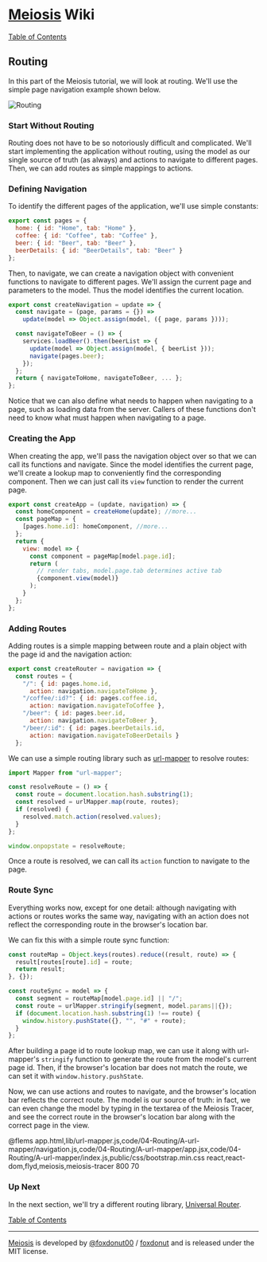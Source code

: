 # [Meiosis](http://meiosis.js.org) Wiki

[Table of Contents](toc.html)

## Routing

In this part of the Meiosis tutorial, we will look at routing. We'll use the simple page
navigation example shown below.

![Routing](routing-example.gif)

### Start Without Routing

Routing does not have to be so notoriously difficult and complicated. We'll start implementing
the application without routing, using the model as our single source of truth (as always) and
actions to navigate to different pages. Then, we can add routes as simple mappings to actions.

### Defining Navigation

To identify the different pages of the application, we'll use simple constants:

```javascript
export const pages = {
  home: { id: "Home", tab: "Home" },
  coffee: { id: "Coffee", tab: "Coffee" },
  beer: { id: "Beer", tab: "Beer" },
  beerDetails: { id: "BeerDetails", tab: "Beer" }
};
```

Then, to navigate, we can create a navigation object with convenient functions to navigate
to different pages. We'll assign the current page and parameters to the model. Thus the
model identifies the current location.

```javascript
export const createNavigation = update => {
  const navigate = (page, params = {}) =>
    update(model => Object.assign(model, ({ page, params })));

  const navigateToBeer = () => {
    services.loadBeer().then(beerList => {
      update(model => Object.assign(model, { beerList }));
      navigate(pages.beer);
    });
  };
  return { navigateToHome, navigateToBeer, ... };
};
```

Notice that we can also define what needs to happen when navigating to a page, such as
loading data from the server. Callers of these functions don't need to know what must
happen when navigating to a page.

### Creating the App

When creating the app, we'll pass the navigation object over so that we can call its
functions and navigate. Since the model identifies the current page, we'll create a
lookup map to conveniently find the corresponding component. Then we can just call
its `view` function to render the current page.

```javascript
export const createApp = (update, navigation) => {
  const homeComponent = createHome(update); //more...
  const pageMap = {
    [pages.home.id]: homeComponent, //more...
  };
  return {
    view: model => {
      const component = pageMap[model.page.id];
      return (
        // render tabs, model.page.tab determines active tab
        {component.view(model)}
      );
    }
  };
};
```

### Adding Routes

Adding routes is a simple mapping between route and a plain object with the page id and the
navigation action:

```javascript
export const createRouter = navigation => {
  const routes = {
    "/": { id: pages.home.id,
      action: navigation.navigateToHome },
    "/coffee/:id?": { id: pages.coffee.id,
      action: navigation.navigateToCoffee },
    "/beer": { id: pages.beer.id,
      action: navigation.navigateToBeer },
    "/beer/:id": { id: pages.beerDetails.id,
      action: navigation.navigateToBeerDetails }
  };
```

We can use a simple routing library such as [url-mapper](https://github.com/cerebral/url-mapper)
to resolve routes:

```javascript
import Mapper from "url-mapper";

const resolveRoute = () => {
  const route = document.location.hash.substring(1);
  const resolved = urlMapper.map(route, routes);
  if (resolved) {
    resolved.match.action(resolved.values);
  }
};

window.onpopstate = resolveRoute;
```

Once a route is resolved, we can call its `action` function to navigate to the page.

### Route Sync

Everything works now, except for one detail: although navigating with actions or routes
works the same way, navigating with an action does not reflect the corresponding route in
the browser's location bar.

We can fix this with a simple route sync function:

```javascript
const routeMap = Object.keys(routes).reduce((result, route) => {
  result[routes[route].id] = route;
  return result;
}, {});

const routeSync = model => {
  const segment = routeMap[model.page.id] || "/";
  const route = urlMapper.stringify(segment, model.params||{});
  if (document.location.hash.substring(1) !== route) {
    window.history.pushState({}, "", "#" + route);
  }
};
```

After building a page id to route lookup map, we can use it along with url-mapper's
`stringify` function to generate the route from the model's current page id.
Then, if the browser's location bar does not match the route, we can set it with
`window.history.pushState`.

Now, we can use actions and routes to navigate, and the browser's location bar
reflects the correct route. The model is our source of truth: in fact, we can even change
the model by typing in the textarea of the Meiosis Tracer, and see the correct route in
the browser's location bar along with the correct page in the view.

@flems app.html,lib/url-mapper.js,code/04-Routing/A-url-mapper/navigation.js,code/04-Routing/A-url-mapper/app.jsx,code/04-Routing/A-url-mapper/index.js,public/css/bootstrap.min.css react,react-dom,flyd,meiosis,meiosis-tracer 800 70

### Up Next

In the next section, we'll try a different routing library,
[Universal Router](04-Routing-B-Universal-Router.html).

[Table of Contents](toc.html)

-----

[Meiosis](http://meiosis.js.org) is developed by [@foxdonut00](http://twitter.com/foxdonut00) / [foxdonut](https://github.com/foxdonut) and is released under the MIT license.
